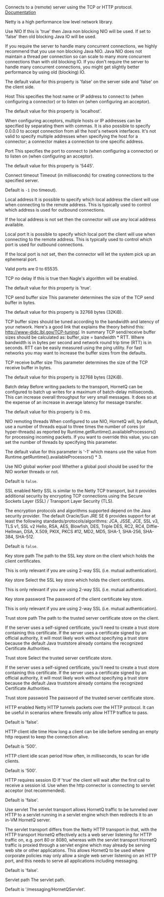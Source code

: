 
Connects to a (remote) server using the TCP or HTTP protocol.
<a href="http://docs.jboss.org/hornetq/2.2.14.Final/user-manual/en/html_single/index.html#d0e3087" target="_blank">Documentation</a>

Netty is a high performance low level network library.


Use NIO
If this is 'true' then Java non blocking NIO will be used. If set to 'false' then old blocking Java IO will be used. 

If you require the server to handle many concurrent connections, we highly recommend that you use non blocking Java NIO. Java NIO does not maintain a thread per connection so can scale to many more concurrent connections than with old blocking IO. If you don't require the server to handle many concurrent connections, you might get slightly better performance by using old (blocking) IO.

The default value for this property is 'false' on the server side and 'false' on the client side.


Host
This specifies the host name or IP address to connect to (when configuring a connector) or to listen on (when configuring an acceptor).

The default value for this property is 'localhost'.

When configuring acceptors, multiple hosts or IP addresses can be specified by separating them with commas. It is also possible to specify 0.0.0.0 to accept connection from all the host's network interfaces. It's not valid to specify multiple addresses when specifying the host for a connector; a connector makes a connection to one specific address.


Port
This specifies the port to connect to (when configuring a connector) or to listen on (when configuring an acceptor).

The default value for this property is '5445'.


Connect timeout
Timeout (in milliseconds) for creating connections to the specified server. 

Default is <code>-1</code> (no timeout).


Local address
It is possible to specify which local address the client will use when connecting to the remote address. This is typically used to control which address is used for outbound connections.

If the local address is not set then the connector will use any local address available.


Local port
It is possible to specify which local port the client will use when connecting to the remote address. This is typically used to control which port is used for outbound connections.

If the local port is not set, then the connector will let the system pick up an ephemeral port.

Valid ports are 0 to 65535.


TCP no delay
If this is true then Nagle's algorithm will be enabled.

The default value for this property is 'true'.


TCP send buffer size
This parameter determines the size of the TCP send buffer in bytes.

The default value for this property is 32768 bytes (32KiB). 

TCP buffer sizes should be tuned according to the bandwidth and latency of your network. Here's a good link that explains the theory behind this: http://www-didc.lbl.gov/TCP-tuning/. In summary TCP send/receive buffer sizes should be calculated as: buffer_size = bandwidth * RTT. Where bandwidth is in bytes per second and network round trip time (RTT) is in seconds. RTT can be easily measured using the ping utility. For fast networks you may want to increase the buffer sizes from the defaults.


TCP receive buffer size
This parameter determines the size of the TCP receive buffer in bytes.

The default value for this property is 32768 bytes (32KiB).


Batch delay
Before writing packets to the transport, HornetQ can be configured to batch up writes for a maximum of batch-delay milliseconds. This can increase overall throughput for very small messages. It does so at the expense of an increase in average latency for message transfer.

The default value for this property is 0 ms.


NIO remoting threads
When configured to use NIO, HornetQ will, by default, use a number of threads equal to three times the number of cores (or hyper-threads) as reported by Runtime.getRuntime().availableProcessors() for processing incoming packets. If you want to override this value, you can set the number of threads by specifying this parameter.

The default value for this parameter is '-1' which means use the value from Runtime.getRuntime().availableProcessors() * 3.


Use NIO global worker pool
Whether a global pool should be used for the NIO worker threads or not.

Default is <code>false</code>.


SSL enabled
Netty SSL is similar to the Netty TCP transport, but it provides additional security by encrypting TCP connections using the Secure Sockets Layer (SSL) / Transport Layer Security (TLS).

The encryption protocols and algorithms supported depend on the Java security provider. The default Oracle/Sun JRE SE 6 provides support for at least the following standards/protocols/algorithms: JCA, JSSE, JCE, SSL v3, TLS v1, SSL v2 Hello, RSA, AES, Blowfish, DES, Triple DES, RC2, RC4, Diffie-Hellman, DSA, X.509, PKIX, PKCS #12, MD2, MD5, SHA-1, SHA-256, SHA-384, SHA-512.

Default is <code>false</code>.


Key store path
The path to the SSL key store on the client which holds the client certificates.

This is only relevant if you are using 2-way SSL (i.e. mutual authentication).


Key store
Select the SSL key store which holds the client certificates.

This is only relevant if you are using 2-way SSL (i.e. mutual authentication).


Key store password
The password of the client certificate key store.

This is only relevant if you are using 2-way SSL (i.e. mutual authentication).


Trust store path
The path to the trusted server certificate store on the client.

If the server uses a self-signed certificate, you'll need to create a trust store containing this certificate. If the server uses a certificate signed by an official authority, it will most likely work without specifying a trust store because the default Java truststore already contains the recognized Certificate Authorities.


Trust store
Select the trusted server certificate store.

If the server uses a self-signed certificate, you'll need to create a trust store containing this certificate. If the server uses a certificate signed by an official authority, it will most likely work without specifying a trust store because the default Java truststore already contains the recognized Certificate Authorities.


Trust store password
The password of the trusted server certificate store.


HTTP enabled
Netty HTTP tunnels packets over the HTTP protocol. It can be useful in scenarios where firewalls only allow HTTP traffice to pass.

Default is 'false'.


HTTP client idle time
How long a client can be idle before sending an empty http request to keep the connection alive. 

Default is '500'.


HTTP client idle scan period
How often, in milliseconds, to scan for idle clients. 

Default is '500'.


HTTP requires session ID
If 'true' the client will wait after the first call to receive a session id. Use when the http connector is connecting to servlet acceptor (not recommended). 

Default is 'false'.


Use servlet
The servlet transport allows HornetQ traffic to be tunneled over HTTP to a servlet running in a servlet engine which then redirects it to an in-VM HornetQ server.

The servlet transport differs from the Netty HTTP transport in that, with the HTTP transport HornetQ effectively acts a web server listening for HTTP traffic on, e.g. port 80 or 8080, whereas with the servlet transport HornetQ traffic is proxied through a servlet engine which may already be serving web site or other applications. This allows HornetQ to be used where corporate policies may only allow a single web server listening on an HTTP port, and this needs to serve all applications including messaging.

Default is 'false'.


Servlet path
The servlet path. 

Default is '/messaging/HornetQServlet'.

